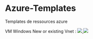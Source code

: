 # Azure-Templates
Templates de ressources azure

VM Windows New or existing Vnet :
<a href="https://portal.azure.com/#create/Microsoft.Template/uri/https%3A%2F%2Fraw.githubusercontent.com%2Fmathuieu%2FAzure-Templates%2Fmaster%2FCascade%2FVM-Windows.json" target="_blank">
    <img src="http://azuredeploy.net/deploybutton.png"/>
</a>
<a href="http://armviz.io/#/?load=https%3A%2F%2Fraw.githubusercontent.com%2Fmathuieu%2FAzure-Templates%2Fmaster%2FCascade%2FVM-Windows.json" target="_blank">
    <img src="http://armviz.io/visualizebutton.png"/>
</a>
